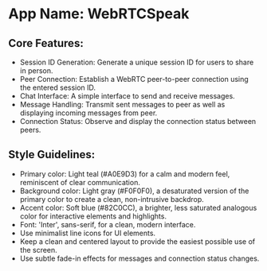 # **App Name**: WebRTCSpeak

## Core Features:

- Session ID Generation: Generate a unique session ID for users to share in person.
- Peer Connection: Establish a WebRTC peer-to-peer connection using the entered session ID.
- Chat Interface: A simple interface to send and receive messages.
- Message Handling: Transmit sent messages to peer as well as displaying incoming messages from peer.
- Connection Status: Observe and display the connection status between peers.

## Style Guidelines:

- Primary color: Light teal (#A0E9D3) for a calm and modern feel, reminiscent of clear communication.
- Background color: Light gray (#F0F0F0), a desaturated version of the primary color to create a clean, non-intrusive backdrop.
- Accent color: Soft blue (#82C0CC), a brighter, less saturated analogous color for interactive elements and highlights.
- Font: 'Inter', sans-serif, for a clean, modern interface.
- Use minimalist line icons for UI elements.
- Keep a clean and centered layout to provide the easiest possible use of the screen.
- Use subtle fade-in effects for messages and connection status changes.